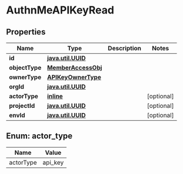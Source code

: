 
# AuthnMeAPIKeyRead

## Properties
Name | Type | Description | Notes
------------ | ------------- | ------------- | -------------
**id** | [**java.util.UUID**](java.util.UUID.md) |  | 
**objectType** | [**MemberAccessObj**](MemberAccessObj.md) |  | 
**ownerType** | [**APIKeyOwnerType**](APIKeyOwnerType.md) |  | 
**orgId** | [**java.util.UUID**](java.util.UUID.md) |  | 
**actorType** | [**inline**](#ActorType) |  |  [optional]
**projectId** | [**java.util.UUID**](java.util.UUID.md) |  |  [optional]
**envId** | [**java.util.UUID**](java.util.UUID.md) |  |  [optional]


<a name="ActorType"></a>
## Enum: actor_type
Name | Value
---- | -----
actorType | api_key



